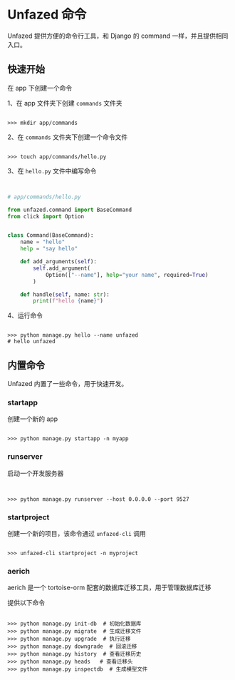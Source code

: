 Unfazed 命令
=====

Unfazed 提供方便的命令行工具，和 Django 的 command 一样，并且提供相同入口。

## 快速开始

在 app 下创建一个命令

1、在 app 文件夹下创建 `commands` 文件夹

```shell

>>> mkdir app/commands

```

2、在 `commands` 文件夹下创建一个命令文件


```shell

>>> touch app/commands/hello.py

```


3、在 `hello.py` 文件中编写命令

```python


# app/commands/hello.py

from unfazed.command import BaseCommand
from click import Option


class Command(BaseCommand):
    name = "hello"
    help = "say hello"

    def add_arguments(self):
        self.add_argument(
            Option(["--name"], help="your name", required=True)
        )

    def handle(self, name: str):
        print(f"hello {name}")


```

4、运行命令

```shell

>>> python manage.py hello --name unfazed
# hello unfazed

```


## 内置命令

Unfazed 内置了一些命令，用于快速开发。

### startapp

创建一个新的 app

```shell

>>> python manage.py startapp -n myapp

```


### runserver


启动一个开发服务器

```shell


>>> python manage.py runserver --host 0.0.0.0 --port 9527

```

### startproject

创建一个新的项目，该命令通过 `unfazed-cli` 调用

```shell

>>> unfazed-cli startproject -n myproject

```


### aerich

aerich 是一个 tortoise-orm 配套的数据库迁移工具，用于管理数据库迁移

提供以下命令

```shell

>>> python manage.py init-db  # 初始化数据库
>>> python manage.py migrate  # 生成迁移文件
>>> python manage.py upgrade  # 执行迁移
>>> python manage.py downgrade  # 回滚迁移
>>> python manage.py history  # 查看迁移历史
>>> python manage.py heads   # 查看迁移头
>>> python manage.py inspectdb  # 生成模型文件

```